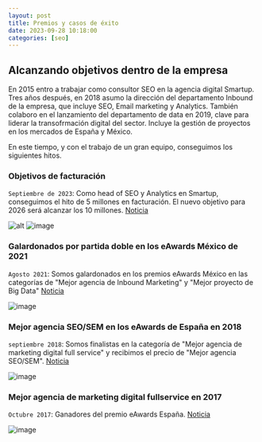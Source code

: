 ```yaml
---
layout: post
title: Premios y casos de éxito
date: 2023-09-28 10:18:00
categories: [seo]
---
```


## Alcanzando objetivos dentro de la empresa

En 2015 entro a trabajar como consultor SEO en la agencia digital Smartup. Tres años después, en 2018 asumo la dirección del departamento Inbound de la empresa, que incluye SEO, Email marketing y Analytics. También colaboro en el lanzamiento del departamento de data en 2019, clave para liderar la transofrmación digital del sector. Incluye la gestión de proyectos en los mercados de España y México.

En este tiempo, y con el trabajo de un gran equipo, conseguimos los siguientes hitos.

### Objetivos de facturación

`Septiembre de 2023`: Como head of SEO y Analytics en Smartup, conseguimos el hito de 5 millones en facturación. El nuevo objetivo para 2026 será alcanzar los 10 millones. [Noticia](https://www.europapress.es/comunicados/empresas-00908/noticia-comunicado-agencia-digital-smartup-consolida-seis-anos-crecimiento-superando-millones-facturacion-20230927173237.html)

![alt](https://i.imgur.com/P6K2MIx.png)
![image](https://github.com/Emirodgar/w-emirodgar-es-cv/assets/4302127/dd400e00-f303-45d1-a8f8-9e1922c8a1b1)


### Galardonados por partida doble en los eAwards México de 2021

`Agosto 2021`: Somos galardonados en los premios eAwards México en las categorías de "Mejor agencia de Inbound Marketing" y "Mejor proyecto de Big Data" [Noticia](https://www.the-eawards.mx/eawards-2018)

![image](https://github.com/Emirodgar/w-emirodgar-es-cv/assets/4302127/d6053aee-1666-465d-93a6-8b84fdf2dcfb)


### Mejor agencia SEO/SEM en los eAwards de España en 2018

`septiembre 2018`: Somos finalistas en la categoría de "Mejor agencia de marketing digital full service" y recibimos el precio de "Mejor agencia SEO/SEM". [Noticia](https://marketing4ecommerce.net/eawards-madrid-2018-ganadores/)

![image](https://github.com/Emirodgar/w-emirodgar-es-cv/assets/4302127/a3b6752d-152a-45f7-94a5-c63353dff2c8)


### Mejor agencia de marketing digital fullservice en 2017

`Octubre 2017`: Ganadores del premio eAwards España. [Noticia]([https://marketing4ecommerce.net/historia-eawards-del-eshow/](https://marketing4ecommerce.net/ganadores-eawards-madrid-2017/)) 

![image](https://github.com/Emirodgar/w-emirodgar-es-cv/assets/4302127/6177f75b-3781-4617-afe5-0acf8b382795)







